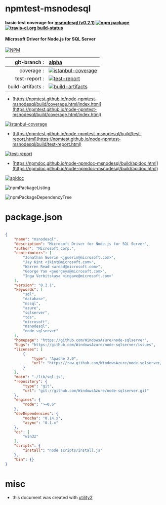 # npmtest-msnodesql

#### basic test coverage for  [msnodesql (v0.2.1)](https://github.com/WindowsAzure/node-sqlserver)  [![npm package](https://img.shields.io/npm/v/npmtest-msnodesql.svg?style=flat-square)](https://www.npmjs.org/package/npmtest-msnodesql) [![travis-ci.org build-status](https://api.travis-ci.org/npmtest/node-npmtest-msnodesql.svg)](https://travis-ci.org/npmtest/node-npmtest-msnodesql)

#### Microsoft Driver for Node.js for SQL Server

[![NPM](https://nodei.co/npm/msnodesql.png?downloads=true&downloadRank=true&stars=true)](https://www.npmjs.com/package/msnodesql)

| git-branch : | [alpha](https://github.com/npmtest/node-npmtest-msnodesql/tree/alpha)|
|--:|:--|
| coverage : | [![istanbul-coverage](https://npmtest.github.io/node-npmtest-msnodesql/build/coverage.badge.svg)](https://npmtest.github.io/node-npmtest-msnodesql/build/coverage.html/index.html)|
| test-report : | [![test-report](https://npmtest.github.io/node-npmtest-msnodesql/build/test-report.badge.svg)](https://npmtest.github.io/node-npmtest-msnodesql/build/test-report.html)|
| build-artifacts : | [![build-artifacts](https://npmtest.github.io/node-npmtest-msnodesql/glyphicons_144_folder_open.png)](https://github.com/npmtest/node-npmtest-msnodesql/tree/gh-pages/build)|

- [https://npmtest.github.io/node-npmtest-msnodesql/build/coverage.html/index.html](https://npmtest.github.io/node-npmtest-msnodesql/build/coverage.html/index.html)

[![istanbul-coverage](https://npmtest.github.io/node-npmtest-msnodesql/build/screenCapture.buildCi.browser.%252Ftmp%252Fbuild%252Fcoverage.lib.html.png)](https://npmtest.github.io/node-npmtest-msnodesql/build/coverage.html/index.html)

- [https://npmtest.github.io/node-npmtest-msnodesql/build/test-report.html](https://npmtest.github.io/node-npmtest-msnodesql/build/test-report.html)

[![test-report](https://npmtest.github.io/node-npmtest-msnodesql/build/screenCapture.buildCi.browser.%252Ftmp%252Fbuild%252Ftest-report.html.png)](https://npmtest.github.io/node-npmtest-msnodesql/build/test-report.html)

- [https://npmdoc.github.io/node-npmdoc-msnodesql/build/apidoc.html](https://npmdoc.github.io/node-npmdoc-msnodesql/build/apidoc.html)

[![apidoc](https://npmdoc.github.io/node-npmdoc-msnodesql/build/screenCapture.buildCi.browser.%252Ftmp%252Fbuild%252Fapidoc.html.png)](https://npmdoc.github.io/node-npmdoc-msnodesql/build/apidoc.html)

![npmPackageListing](https://npmtest.github.io/node-npmtest-msnodesql/build/screenCapture.npmPackageListing.svg)

![npmPackageDependencyTree](https://npmtest.github.io/node-npmtest-msnodesql/build/screenCapture.npmPackageDependencyTree.svg)



# package.json

```json

{
    "name": "msnodesql",
    "description": "Microsoft Driver for Node.js for SQL Server",
    "author": "Microsoft Corp.",
    "contributors": [
        "Jonathan Guerin <jguerin@microsoft.com>",
        "Jay Kint <jkint@microsoft.com>",
        "Warren Read <wread@microsoft.com>",
        "George Yan <georgeya@microsoft.com>",
        "Inga Verbitskaya <ingave@microsoft.com>"
    ],
    "version": "0.2.1",
    "keywords": [
        "sql",
        "database",
        "mssql",
        "azure",
        "sqlserver",
        "tds",
        "microsoft",
        "msnodesql",
        "node-sqlserver"
    ],
    "homepage": "https://github.com/WindowsAzure/node-sqlserver",
    "bugs": "https://github.com/WindowsAzure/node-sqlserver/issues",
    "licenses": [
        {
            "type": "Apache 2.0",
            "url": "https://raw.github.com/WindowsAzure/node-sqlserver/master/LICENSE"
        }
    ],
    "main": "./lib/sql.js",
    "repository": {
        "type": "git",
        "url": "git://github.com/WindowsAzure/node-sqlserver.git"
    },
    "engines": {
        "node": ">=0.6"
    },
    "devDependencies": {
        "mocha": "0.14.x",
        "async": "0.1.x"
    },
    "os": [
        "win32"
    ],
    "scripts": {
        "install": "node scripts/install.js"
    },
    "bin": {}
}
```



# misc
- this document was created with [utility2](https://github.com/kaizhu256/node-utility2)
